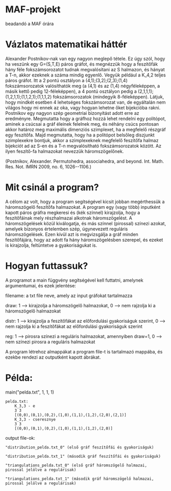 # MAF-projekt
beadandó a MAF órára

# Vázlatos matematikai háttér
Alexander Postnikov-nak van egy nagyon meglepő tétele. Ez úgy szól, hogy ha veszünk egy G=(S,T,E) páros gráfot, és megnézzük hogy a feszítőfák hány féle fokszámsorozatot tudnak megvalósítani az S halmazon, és hányat a T-n, akkor ezeknek a száma mindig egyenlő. Vegyük például a K_4,2 teljes páros gráfot. Itt a 2 pontú osztályon a (4,1);(3,2);(2,3);(1,4) fokszámsorozatok valósíthatók meg (a (4,1) és az (1,4) négyféleképpen, a másik kettő pedig 12-féleképpen), a 4 pontú osztályon pedig a (2,1,1,1);(1,2,1,1);(1,1,2,1);(1,1,1,2) fokszámsorozatok (mindegyik 8-féleképpen). Látjuk, hogy mindkét esetben 4 lehetséges fokszámsorozat van, de egyáltalán nem világos hogy mi ennek az oka, vagy hogyan lehetne őket bijekcióba rakni. Postnikov egy nagyon szép geometriai bizonyítást adott erre az eredményre. Megmutatta hogy a gráfhoz hozzá lehet rendelni egy politópot, aminek a csúcsai a gráf éleinek felelnek meg, és néhány csúcs pontosan akkor határoz meg maximális dimenziós szimplexet, ha a megfelelő részgráf egy feszítőfa. Majd megmutatta, hogy ha a politópot belsőleg diszjunkt szimplexekre bontjuk, akkor a szimplexeknek megfelelő feszítőfa halmaz bijekciót ad az S-en és a T-n megvalósítható fokszámsorozatok között. Az ilyen feszítő-fa halmazokat nevezzük háromszögelőnek.

(Postnikov, Alexander. Permutohedra, associahedra, and beyond. Int. Math. Res. Not. IMRN 2009, no. 6, 1026--1106.)

# Mit csinál a program?
A célom az volt, hogy a program segítségével kicsit jobban megérthessük a háromszögelő feszítőfa halmazokat. A program egy (vagy több) inputként kapott páros gráfra megkeresi és (kék színnel) kirajzolja, hogy a feszítőfáinak mely részhalmazai alkotnak háromszögelést. A háromszögelések közül kiválogatja, és más színnel (pirossal) színezi azokat, amelyek bizonyos értelemben szép, úgynevezett reguláris háromszögelések. Ezen kívül azt is megvizsgálja a gráf minden feszítőfájára, hogy az adott fa hány háromszögelésben szerepel, és ezeket is kirajzolja, feltüntetve a gyakoriságukat is.

# Hogyan futtassuk?
A programot a main függvény segítségével kell futtatni, amelynek argumentumai, és ezek jelentése:

  filename: a txt file neve, amely az input gráfokat tartalmazza
  
  draw: 1 --> kirajzolja a háromszögelő halmazokat, 0 --> nem rajzolja ki a háromszögelő halmazokat
        
  distr: 1 --> kirajzolja a feszítőfákat az előfordulási gyakoriságuk szerint, 0 --> nem rajzolja ki a feszítőfákat az előfordulási gyakoriságuk szerint
         
  reg: 1 --> pirosra színezi a reguláris halmazokat, amennyiben draw=1, 0 --> nem színezi pirosra a reguláris halmazokat
       
A program létrehoz almappákat a program file-t is tartalmazó mappába, és ezekbe rendezi az outputként kapott ábrákat.
       
# Példa:
main("pelda.txt", 1, 1, 1)

    pelda.txt:
        K_3,3 - e
        3 3
        [(0,0),(0,1),(0,2),(1,0),(1,1),(1,2),(2,0),(2,1)]
        K_3,3 - cseresznye
        3 3
        [(0,0),(0,1),(0,2),(1,0),(1,1),(1,2),(2,0)]
        
 output file-ok:
 
    "distribution_pelda.txt_0" (első gráf feszítőfái és gyakoriságuk)
    
    "distribution_pelda.txt_1" (második gráf feszítőfái és gyakoriságuk)
    
    "triangulations_pelda.txt_0" (első gráf háromszögelő halmazai, pirossal jelölve a regulárisak)
    
    "triangulations_pelda.txt_1" (második gráf háromszögelő halmazai, pirossal jelölve a regulárisak)
